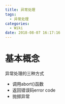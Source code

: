 ```yaml
---
title: 异常处理
tags:
  - 异常处理
categories:
  - Wiki
date: 2018-08-07 16:17:16
---
```


# 基本概念

异常处理的三种方式
- 调用abort()函数
- 返回错误码error code
- 抛掷异常